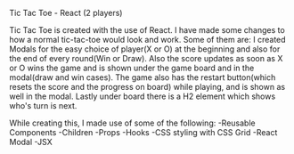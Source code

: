 Tic Tac Toe - React (2 players)



Tic Tac Toe is created with the use of React. I have made some changes to how a normal tic-tac-toe would look and work. Some of them are: I created Modals for the easy choice of player(X or O) at the beginning and also for the end of every round(Win or Draw). Also the score updates as soon as X or O wins the game and is shown under the game board and in the modal(draw and win cases). The game also has the restart button(which resets the score and the progress on board) while playing, and is shown as well in the modal. Lastly under board there is a H2 element which shows who's turn is next.


While creating this, I made use of some of the following:
-Reusable Components
-Children
-Props
-Hooks
-CSS styling with CSS Grid
-React Modal
-JSX
